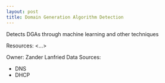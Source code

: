 ```yaml
---
layout: post
title: Domain Generation Algorithm Detection
---
```

Detects DGAs through machine learning and other techniques

Resources: <…>

Owner: Zander Lanfried
Data Sources:
* DNS
* DHCP
